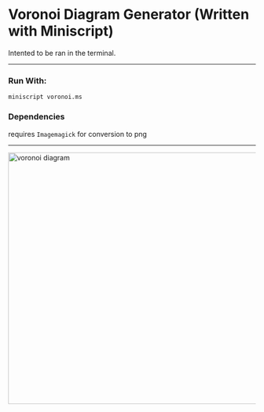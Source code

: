 # Voronoi Diagram Generator (Written with Miniscript)
Intented to be ran in the terminal.

***

### Run With:
```
miniscript voronoi.ms
```

### Dependencies
requires `Imagemagick` for conversion to png

***

<img src="https://github.com/user-attachments/assets/1041ec1f-cfa9-48c0-ab99-9ebfbb91b49b" alt="voronoi diagram" width="512"/>

